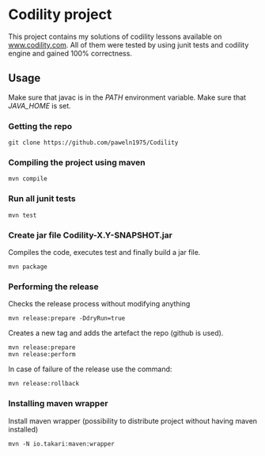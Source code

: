 # Codility project
This project contains my solutions of codility lessons available on www.codility.com.
All of them were tested by using junit tests and codility engine and gained 100% correctness.

## Usage

Make sure that javac is in the *PATH* environment variable.
Make sure that *JAVA_HOME* is set.

### Getting the repo

```
git clone https://github.com/paweln1975/Codility
```

### Compiling the project using maven
```
mvn compile
```

### Run all junit tests
```
mvn test
```

### Create jar file Codility-X.Y-SNAPSHOT.jar

Compiles the code, executes test and finally build a jar file.

```
mvn package
```

### Performing the release
Checks the release process without modifying anything

```
mvn release:prepare -DdryRun=true
```

Creates a new tag and adds the artefact the repo (github is used).

```
mvn release:prepare
mvn release:perform
```

In case of failure of the release use the command:

```
mvn release:rollback
```

### Installing maven wrapper
Install maven wrapper (possibility to distribute project without having maven installed)
```
mvn -N io.takari:maven:wrapper
```